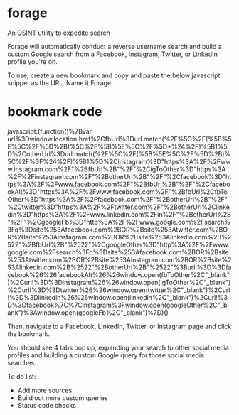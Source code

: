# forage

An OSINT utility to expedite search

Forage will automatically conduct a reverse username search and build a custom Google search from a Facebook, Instagram, Twitter, or LinkedIn profile you're on.

To use, create a new bookmark and copy and paste the below javascript snippet as the URL. Name it Forage.

# bookmark code

javascript:(function()%7Bvar url%3Dwindow.location.href%2CfbUrl%3Durl.match(%2F%5C%2F(%5B%5E%5C%2F%5D%2B)%5C%2F%5B%5E%5C%2F%5D*%24%2F)%5B1%5D%2CotherUrl%3Durl.match(%2F%5C%2F(%5B%5E%5C%2F%5D%2B)%5C%2F%3F%24%2F)%5B1%5D%2Cinstagram%3D"https%3A%2F%2Fwww.instagram.com%2F"%2BfbUrl%2B"%2F"%2CigToOther%3D"https%3A%2F%2Finstagram.com%2F"%2BotherUrl%2B"%2F"%2Cfacebook%3D"https%3A%2F%2Fwww.facebook.com%2F"%2BfbUrl%2B"%2F"%2CfacebookAlt%3D"https%3A%2F%2Fwww.facebook.com%2F"%2BfbUrl%2CfbToOther%3D"https%3A%2F%2Ffacebook.com%2F"%2BotherUrl%2B"%2F"%2Ctwitter%3D"https%3A%2F%2Ftwitter.com%2F"%2BotherUrl%2Clinkedin%3D"https%3A%2F%2Fwww.linkedin.com%2Fin%2F"%2BotherUrl%2B"%2F"%2CgoogleFb%3D"http%3A%2F%2Fwww.google.com%2Fsearch%3Fq%3Dsite%253Afacebook.com%2BOR%2Bsite%253Atwitter.com%2BOR%2Bsite%253Ainstagram.com%2BOR%2Bsite%253Alinkedin.com%2B%2522"%2BfbUrl%2B"%2522"%2CgoogleOther%3D"http%3A%2F%2Fwww.google.com%2Fsearch%3Fq%3Dsite%253Afacebook.com%2BOR%2Bsite%253Atwitter.com%2BOR%2Bsite%253Ainstagram.com%2BOR%2Bsite%253Alinkedin.com%2B%2522"%2BotherUrl%2B"%2522"%3Burl!%3D%3Dfacebook%26%26facebookAlt%26%26window.open(fbToOther%2C"_blank")%2Curl!%3D%3Dinstagram%26%26window.open(igToOther%2C"_blank")%2Curl!%3D%3Dtwitter%26%26window.open(twitter%2C"_blank")%2Curl!%3D%3Dlinkedin%26%26window.open(linkedin%2C"_blank")%2Curl!%3D%3Dfacebook%7C%7Cinstagram%3Fwindow.open(googleOther%2C"_blank")%3Awindow.open(googleFb%2C"_blank")%7D)()

Then, navigate to a Facebook, LinkedIn, Twitter, or Instagram page and click the bookmark.

You should see 4 tabs pop up, expanding your search to other social media profiles and building a custom Google query for those social media searches.

To do list:

- Add more sources
- Build out more custom queries
- Status code checks
